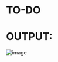 # TO-DO
# OUTPUT:
![image](https://github.com/SOMEASVAR/TO-DO/assets/93434149/7a7c4504-50f4-4975-8bcf-9778faf561d8)
